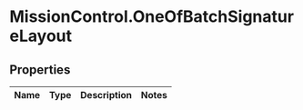 # MissionControl.OneOfBatchSignatureLayout

## Properties
Name | Type | Description | Notes
------------ | ------------- | ------------- | -------------
